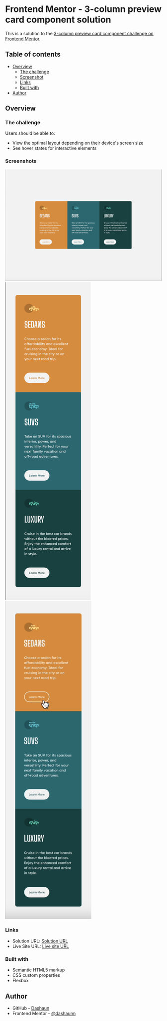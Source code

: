 # Frontend Mentor - 3-column preview card component solution

This is a solution to the [3-column preview card component challenge on Frontend Mentor](https://www.frontendmentor.io/challenges/3column-preview-card-component-pH92eAR2-).

## Table of contents

- [Overview](#overview)
  - [The challenge](#the-challenge)
  - [Screenshot](#screenshot)
  - [Links](#links)
  - [Built with](#built-with)
- [Author](#author)

## Overview

### The challenge

Users should be able to:

- View the optimal layout depending on their device's screen size
- See hover states for interactive elements

### Screenshots

![](./screenshots/3-col-prev-card-comp-desktop-view.png)
![](./screenshots/3-col-prev-card-comp-mobile-view.png)
![](./screenshots/3-col-prev-card-comp-active-state.png)

### Links

- Solution URL: [Solution URL](https://www.frontendmentor.io/solutions/3colpreviewcardcomponent-using-css-flexbox-5695IlDUBT)
- Live Site URL: [Live site URL](https://dashaunn.github.io/FEM-3-column-preview-card-component-main/)

### Built with

- Semantic HTML5 markup
- CSS custom properties
- Flexbox

## Author

- GitHub - [Dashaun](https://github.com/dashaunn)
- Frontend Mentor - [@dashaunn](https://www.frontendmentor.io/profile/dashaunn)
